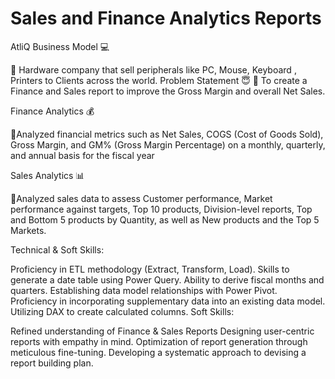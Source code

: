 # Sales and Finance Analytics Reports
AtliQ Business Model 💻

🔹 Hardware company that sell peripherals like PC, Mouse, Keyboard , Printers to Clients across the world.
   Problem Statement 😇 
🔹 To create a Finance and Sales report to improve the Gross Margin and overall Net Sales.

  Finance Analytics 💰
 
🔹Analyzed financial metrics such as Net Sales, COGS (Cost of Goods Sold), Gross Margin, and GM% (Gross Margin Percentage) on a monthly, quarterly, and annual basis for the fiscal year

  Sales Analytics 📊
 
🔹Analyzed sales data to assess Customer performance, Market performance against targets, Top 10 products, Division-level reports, Top and Bottom 5 products by Quantity, as well as New products and the Top 5 Markets.

Technical & Soft Skills:

Proficiency in ETL methodology (Extract, Transform, Load).
Skills to generate a date table using Power Query.
Ability to derive fiscal months and quarters.
Establishing data model relationships with Power Pivot.
Proficiency in incorporating supplementary data into an existing data model.
Utilizing DAX to create calculated columns.
Soft Skills:

Refined understanding of Finance & Sales Reports
Designing user-centric reports with empathy in mind.
Optimization of report generation through meticulous fine-tuning.
Developing a systematic approach to devising a report building plan.

